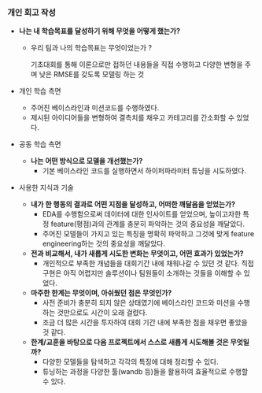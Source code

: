 ### 개인 회고 작성
- **나는 내 학습목표를 달성하기 위해 무엇을 어떻게 했는가?**
    - 우리 팀과 나의 학습목표는 무엇이었는가 ?
        
        기초대회를 통해 이론으로만 접하던 내용들을 직접 수행하고 다양한 변형을 주며 낮은 RMSE를 갖도록 모델링 하는 것
        
- 개인 학습 측면
    - 주어진 베이스라인과 미션코드를 수행하였다.
    - 제시된 아이디어들을 변형하여 결측치를 채우고 카테고리를 간소화할 수 있었다.
- 공동 학습 측면
    - **나는 어떤 방식으로 모델을 개선했는가?**
        - 기본 베이스라인 코드를 실행하면서 하이퍼파라미터 튜닝을 시도하였다.
- 사용한 지식과 기술
    - **내가 한 행동의 결과로 어떤 지점을 달성하고, 어떠한 깨달음을 얻었는가?**
        - EDA를 수행함으로써 데이터에 대한 인사이트를 얻었으며, 높이고자한 특정 feature(평점)과의 관계를 충분히 파악하는 것의 중요성을 깨달았다.
        - 주어진 모델들이 가지고 있는 특징을 명확히 파악하고 그것에 맞게 feature engineering하는 것의 중요성을 깨달았다.
    - **전과 비교해서, 내가 새롭게 시도한 변화는 무엇이고, 어떤 효과가 있었는가?**
        - 개인적으로 부족한 개념들을 대회기간 내에 채워나갈 수 있던 것 같다. 직접 구현은 아직 어렵지만 솔루션이나 팀원들이 소개하는 것들을 이해할 수 있었다.
    - **마주한 한계는 무엇이며, 아쉬웠던 점은 무엇인가?**
        - 사전 준비가 충분히 되지 않은 상태였기에 베이스라인 코드와 미션을 수행하는 것만으로도 시간이 오래 걸렸다.
        - 조금 더 많은 시간을 투자하여 대회 기간 내에 부족한 점을 채우면 좋았을 것 같다.
    - **한계/교훈을 바탕으로 다음 프로젝트에서 스스로 새롭게 시도해볼 것은 무엇일까?**
        - 다양한 모델들을 탐색하고 각각의 특징에 대해 정리할 수 있다.
        - 튜닝하는 과정을 다양한 툴(wandb 등)들을 활용하여 효율적으로 수행할 수 있다.
